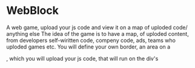 # WebBlock
 A web game, upload your js code and view it on a map of uploded code/ anything else
The idea of the game is to have a map, of uploded content, from developers self-wiritten code, compeny code, ads, teams who uploded games etc.
You will define your own border, an area on a <div>, which you will upload your js code, that will run on the div's <script> tag.
A website with a huge map you can scroll and view through with uploded and working content/code
  
* I do not want the files to be permenently saved, thus i do not want to have a data base. I am currently using the local-storage on chrome, to store the 
  div's location on the webpage, id, and it's <script> tag id
  this is because i dont want to make an account system, i want this to be more of a 'free' website
  
can be a very cool concept - but i am missing out on some code:
 
  - file upload system, where you can save your uploded file code somewhere
  - php knowladge
  - code securiry
  

you can download the code and see the idea on itself, the code does not include that much but for me it was a start
  will gladly take ideas, code, suggestions and offers
  
# Download

download the package and extract it, open it in VSC and run it in Live Server

if the code shows some errors, add the following lines to the main.js file( in the first - 9th row) -
-------
window.localStorage.setItem('block', JSON.stringify(excBlockContainer));
excBlockContainer  = JSON.parse(window.localStorage.getItem('block'));
-------

  
  Thanks!
